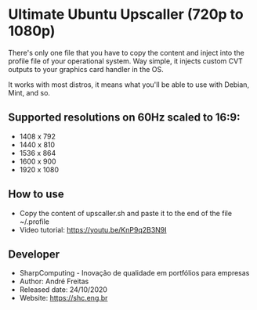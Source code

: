 # Ultimate Ubuntu Upscaller (720p to 1080p)

There's only one file that you have to copy the content and inject into the profile file of your operational system. Way simple, it injects custom CVT outputs to your graphics card handler in the OS. 

It works with most distros, it means what you'll be able to use with Debian, Mint, and so.

## Supported resolutions on 60Hz scaled to 16:9:
- 1408 x 792
- 1440 x 810
- 1536 x 864
- 1600 x 900
- 1920 x 1080

## How to use

- Copy the content of upscaller.sh and paste it to the end of the file ~/.profile
- Video tutorial: https://youtu.be/KnP9q2B3N9I

## Developer
- SharpComputing - Inovação de qualidade em portfólios para empresas
- Author: André Freitas
- Released date: 24/10/2020
- Website: https://shc.eng.br
